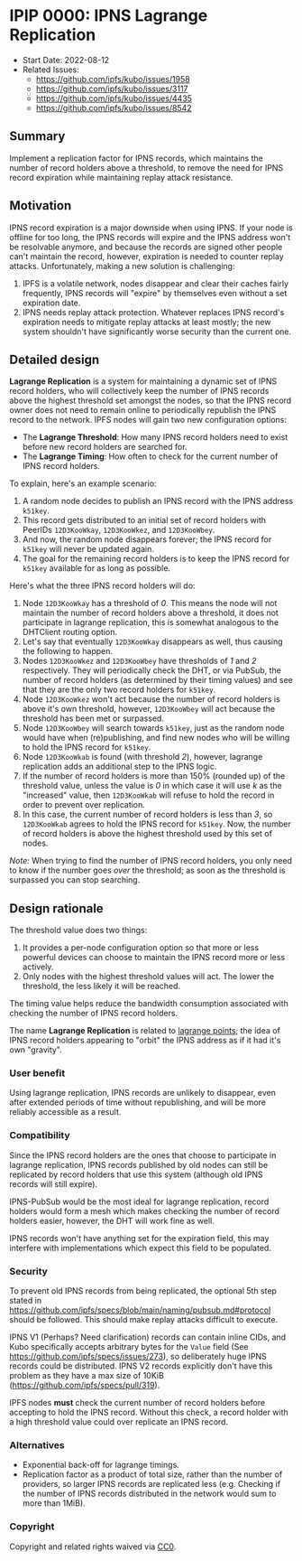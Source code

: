 # IPIP 0000: IPNS Lagrange Replication

<!-- IPIP number will be assigned by an editor. When opening a pull request to
submit your IPIP, please use number 0000 and an abbreviated title in the filename,
`0000-draft-title-abbrev.md`. -->

- Start Date: 2022-08-12
- Related Issues:
  - https://github.com/ipfs/kubo/issues/1958
  - https://github.com/ipfs/kubo/issues/3117
  - https://github.com/ipfs/kubo/issues/4435
  - https://github.com/ipfs/kubo/issues/8542

## Summary

Implement a replication factor for IPNS records, which maintains the number of record holders above a threshold, to remove the need for IPNS record expiration while maintaining replay attack resistance.

## Motivation

IPNS record expiration is a major downside when using IPNS. If your node is offline for too long, the IPNS records will expire and the IPNS address won't be resolvable anymore, and because the records are signed other people can't maintain the record, however, expiration is needed to counter replay attacks. Unfortunately, making a new solution is challenging:

1. IPFS is a volatile network, nodes disappear and clear their caches fairly frequently, IPNS records will "expire" by themselves even without a set expiration date.
2. IPNS needs replay attack protection. Whatever replaces IPNS record's expiration needs to mitigate replay attacks at least mostly; the new system shouldn't have significantly worse security than the current one.

## Detailed design

**Lagrange Replication** is a system for maintaining a dynamic set of IPNS record holders, who will collectively keep the number of IPNS records above the highest threshold set amongst the nodes, so that the IPNS record owner does not need to remain online to periodically republish the IPNS record to the network. IPFS nodes will gain two new configuration options:

- The **Lagrange Threshold**: How many IPNS record holders need to exist before new record holders are searched for.
- The **Lagrange Timing**: How often to check for the current number of IPNS record holders.

To explain, here's an example scenario:

1. A random node decides to publish an IPNS record with the IPNS address `k51key`.
2. This record gets distributed to an initial set of record holders with PeerIDs `12D3KooWkay`, `12D3KooWkez`, and `12D3KooWbey`.
3. And now, the random node disappears forever; the IPNS record for `k51key` will never be updated again.
4. The goal for the remaining record holders is to keep the IPNS record for `k51key` available for as long as possible.

Here's what the three IPNS record holders will do:

1. Node `12D3KooWkay` has a threshold of *0*. This means the node will not maintain the number of record holders above a threshold, it does not participate in lagrange replication, this is somewhat analogous to the DHTClient routing option.
2. Let's say that eventually `12D3KooWkay` disappears as well, thus causing the following to happen.
3. Nodes `12D3KooWkez` and `12D3KooWbey` have thresholds of *1* and *2* respectively. They will periodically check the DHT, or via PubSub, the number of record holders (as determined by their timing values) and see that they are the only two record holders for `k51key`.
4. Node `12D3KooWkez` won't act because the number of record holders is above it's own threshold, however, `12D3KooWbey` will act because the threshold has been met or surpassed.
5. Node `12D3KooWbey` will search towards `k51key`, just as the random node would have when (re)publishing, and find new nodes who will be willing to hold the IPNS record for `k51key`.
6. Node `12D3KooWkab` is found (with threshold *2*), however, lagrange replication adds an additional step to the IPNS logic.
7. If the number of record holders is more than 150% (rounded up) of the threshold value, unless the value is *0* in which case it will use *k* as the "increased" value, then `12D3KooWkab` will refuse to hold the record in order to prevent over replication.
8. In this case, the current number of record holders is less than *3*, so `12D3KooWkab` agrees to hold the IPNS record for `k51key`. Now, the number of record holders is above the highest threshold used by this set of nodes.

*Note:* When trying to find the number of IPNS record holders, you only need to know if the number goes *over* the threshold; as soon as the threshold is surpassed you can stop searching.

## Design rationale

The threshold value does two things:

1. It provides a per-node configuration option so that more or less powerful devices can choose to maintain the IPNS record more or less actively.
2. Only nodes with the highest threshold values will act. The lower the threshold, the less likely it will be reached.

The timing value helps reduce the bandwidth consumption associated with checking the number of IPNS record holders.

The name **Lagrange Replication** is related to [lagrange points](https://en.wikipedia.org/wiki/Lagrange_points "Wikipedia page on Lagrange Points"); the idea of IPNS record holders appearing to "orbit" the IPNS address as if it had it's own "gravity".

### User benefit

Using lagrange replication, IPNS records are unlikely to disappear, even after extended periods of time without republishing, and will be more reliably accessible as a result.

### Compatibility

Since the IPNS record holders are the ones that choose to participate in lagrange replication, IPNS records published by old nodes can still be replicated by record holders that use this system (although old IPNS records will still expire).

IPNS-PubSub would be the most ideal for lagrange replication, record holders would form a mesh which makes checking the number of record holders easier, however, the DHT will work fine as well.

IPNS records won't have anything set for the expiration field, this may interfere with implementations which expect this field to be populated.

### Security

To prevent old IPNS records from being replicated, the optional 5th step stated in https://github.com/ipfs/specs/blob/main/naming/pubsub.md#protocol should be followed. This should make replay attacks difficult to execute.

IPNS V1 (Perhaps? Need clarification) records can contain inline CIDs, and Kubo specifically accepts arbitrary bytes for the `Value` field (See https://github.com/ipfs/specs/issues/273), so deliberately huge IPNS records could be distributed. IPNS V2 records explicitly don't have this problem as they have a max size of 10KiB (https://github.com/ipfs/specs/pull/319).

IPFS nodes **must** check the current number of record holders before accepting to hold the IPNS record. Without this check, a record holder with a high threshold value could over replicate an IPNS record.

### Alternatives

- Exponential back-off for lagrange timings.
- Replication factor as a product of total size, rather than the number of providers, so larger IPNS records are replicated less (e.g. Checking if the number of IPNS records distributed in the network would sum to more than 1MiB).

### Copyright

Copyright and related rights waived via [CC0](https://creativecommons.org/publicdomain/zero/1.0/).
